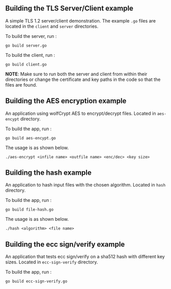 ## Building the TLS Server/Client example

A simple TLS 1.2 server/client demonstration. The example `.go` files are located in the `client` and `server` directories. 

To build the server, run :
```
go build server.go
```

To build the client, run :
```
go build client.go
```

**NOTE**: Make sure to run both the server and client from within their directories or change the certificate and key paths in the code so that the files are found.

## Building the AES encryption example

An application using wolfCrypt AES to encrypt/decrypt files. Located in `aes-encypt` directory.

To build the app, run :
```
go build aes-encypt.go
```

The usage is as shown below.
```
./aes-encrypt <infile name> <outfile name> <enc/dec> <key size>
```

## Building the hash example

An application to hash input files with the chosen algorithm. Located in `hash` directory.

To build the app, run :
```
go build file-hash.go
```

The usage is as shown below.
```
./hash <algorithm> <file name>
```

## Building the ecc sign/verify example

An application that tests ecc sign/verify on a sha512 hash with different key sizes. Located in `ecc-sign-verify` directory.

To build the app, run :
```
go build ecc-sign-verify.go
```

